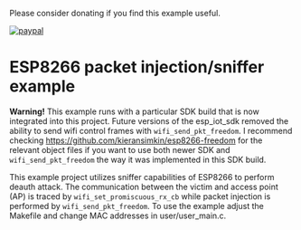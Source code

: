 Please consider donating if you find this example useful.

[![paypal](https://www.paypalobjects.com/en_US/i/btn/btn_donateCC_LG.gif)](https://www.paypal.com/cgi-bin/webscr?cmd=_s-xclick&hosted_button_id=2RZCNXCUCP4YG&source=url)

# ESP8266 packet injection/sniffer example

**Warning!** This example runs with a particular SDK build that is now integrated into this project.
Future versions of the esp_iot_sdk removed the ability to send wifi control frames with `wifi_send_pkt_freedom`.
I recommend checking https://github.com/kieransimkin/esp8266-freedom for the relevant object files if you want to use both newer SDK and `wifi_send_pkt_freedom` the way it was implemented in this SDK build.

This example project utilizes sniffer capabilities of
ESP8266 to perform deauth attack. The communication between the
victim and access point (AP) is traced by `wifi_set_promiscuous_rx_cb`
while packet injection is performed by `wifi_send_pkt_freedom`.
To use the example adjust the Makefile and change MAC
addresses in user/user_main.c.
